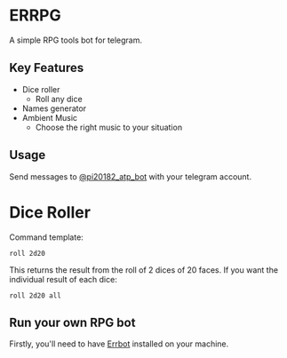 # ERRPG

A simple RPG tools bot for telegram.

## Key Features

* Dice roller
  - Roll any dice
* Names generator
* Ambient Music
  - Choose the right music to your situation
  
## Usage

Send messages to [@pi20182_atp_bot](https://t.me/pi20182_atp_bot) with your telegram account.

# Dice Roller

Command template:
```
roll 2d20
```
This returns the result from the roll of 2 dices of 20 faces. If you want the individual result of each dice:

```
roll 2d20 all
```

## Run your own RPG bot

Firstly, you'll need to have [Errbot](http://errbot.io/en/latest/user_guide/setup.html) installed on your machine.
